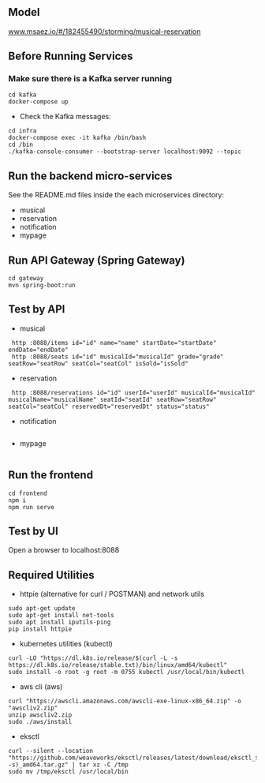 # 

## Model
www.msaez.io/#/182455490/storming/musical-reservation

## Before Running Services
### Make sure there is a Kafka server running
```
cd kafka
docker-compose up
```
- Check the Kafka messages:
```
cd infra
docker-compose exec -it kafka /bin/bash
cd /bin
./kafka-console-consumer --bootstrap-server localhost:9092 --topic
```

## Run the backend micro-services
See the README.md files inside the each microservices directory:

- musical
- reservation
- notification
- mypage


## Run API Gateway (Spring Gateway)
```
cd gateway
mvn spring-boot:run
```

## Test by API
- musical
```
 http :8088/items id="id" name="name" startDate="startDate" endDate="endDate" 
 http :8088/seats id="id" musicalId="musicalId" grade="grade" seatRow="seatRow" seatCol="seatCol" isSold="isSold" 
```
- reservation
```
 http :8088/reservations id="id" userId="userId" musicalId="musicalId" musicalName="musicalName" seatId="seatId" seatRow="seatRow" seatCol="seatCol" reservedDt="reservedDt" status="status" 
```
- notification
```
```
- mypage
```
```


## Run the frontend
```
cd frontend
npm i
npm run serve
```

## Test by UI
Open a browser to localhost:8088

## Required Utilities

- httpie (alternative for curl / POSTMAN) and network utils
```
sudo apt-get update
sudo apt-get install net-tools
sudo apt install iputils-ping
pip install httpie
```

- kubernetes utilities (kubectl)
```
curl -LO "https://dl.k8s.io/release/$(curl -L -s https://dl.k8s.io/release/stable.txt)/bin/linux/amd64/kubectl"
sudo install -o root -g root -m 0755 kubectl /usr/local/bin/kubectl
```

- aws cli (aws)
```
curl "https://awscli.amazonaws.com/awscli-exe-linux-x86_64.zip" -o "awscliv2.zip"
unzip awscliv2.zip
sudo ./aws/install
```

- eksctl 
```
curl --silent --location "https://github.com/weaveworks/eksctl/releases/latest/download/eksctl_$(uname -s)_amd64.tar.gz" | tar xz -C /tmp
sudo mv /tmp/eksctl /usr/local/bin
```

